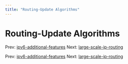 ```yaml
---
title: "Routing-Update Algorithms"
---
```


# Routing-Update Algorithms

Prev: [ipv6-additional-features](ipv6-additional-features.md)
Next: [large-scale-ip-routing](large-scale-ip-routing.md)

Prev: [ipv6-additional-features](ipv6-additional-features.md)
Next: [large-scale-ip-routing](large-scale-ip-routing.md)
